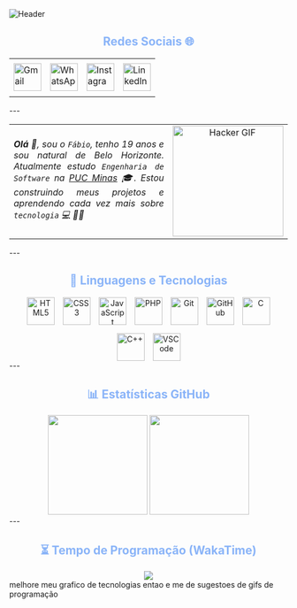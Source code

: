 <div> <img align="center" alt="Header" src="https://github.com/joaopauloaramuni/joaopauloaramuni/blob/main/img/header.png?raw=true"/> </div> <div align="center"> <h2 align="center" style="color:#8ab4f8;">Redes Sociais 🌐</h2> <table> <tr><td align="center" colspan="11"></td></tr> <tr> <td> <a href="mailto:fabiogarciamartins2025@gmail.com" target="_blank"> <img src="https://joaopauloaramuni.github.io/image/gmail3.png?raw=true" width="50px" height="50px" alt="Gmail"/> </a> </td> <td> <a href="https://wa.me/5531998992834" target="_blank"> <img src="https://joaopauloaramuni.github.io/image/wpp2.png?raw=true" width="50px" height="50px" alt="WhatsApp"/> </a> </td> <td> <a href="https://www.instagram.com/fabiogmartins06" target="_blank"> <img src="https://joaopauloaramuni.github.io/image/insta2.png?raw=true" width="50px" height="50px" alt="Instagram"/> </a> </td> <td> <a href="https://www.linkedin.com/in/fabio-garcia-martins-b98747346" target="_blank"> <img src="https://joaopauloaramuni.github.io/image/linkedin2.png?raw=true" width="50px" height="50px" alt="LinkedIn"/> </a> </td> </tr> <tr><td align="center" colspan="11"></td></tr> </table> </div> --- <table> <tr> <td width="60%"> <div align="justify"> <i> <b>Olá</b> 👋, sou o <code>Fábio</code>, tenho 19 anos e sou natural de Belo Horizonte. Atualmente estudo <code>Engenharia de Software</code> na <a href="https://www.pucminas.br/" target="_blank">PUC Minas</a> 🎓. Estou construindo meus projetos e aprendendo cada vez mais sobre <code>tecnologia</code> 💻 👨‍💻 </i> </div> </td> <td width="40%" align="center"> <img src="https://github.com/joaopauloaramuni/joaopauloaramuni/blob/main/img/hacker.gif?raw=true" width="200px" alt="Hacker GIF"/> </td> </tr> </table> --- <h2 align="center" style="color:#8ab4f8;">🤖 Linguagens e Tecnologias</h2> <div align="center" style="display: flex; justify-content: center; gap: 15px; flex-wrap: wrap; margin-top: 10px;"> <img src="https://cdn.jsdelivr.net/gh/devicons/devicon@latest/icons/html5/html5-original.svg" title="HTML5" alt="HTML5" width="50"/> <img src="https://cdn.jsdelivr.net/gh/devicons/devicon@latest/icons/css3/css3-original.svg" title="CSS3" alt="CSS3" width="50"/> <img src="https://cdn.jsdelivr.net/gh/devicons/devicon@latest/icons/javascript/javascript-original.svg" title="JavaScript" alt="JavaScript" width="50"/> <img src="https://cdn.jsdelivr.net/gh/devicons/devicon@latest/icons/php/php-original.svg" title="PHP" alt="PHP" width="50"/> <img src="https://cdn.jsdelivr.net/gh/devicons/devicon@latest/icons/git/git-original.svg" title="Git" alt="Git" width="50"/> <img src="https://cdn.jsdelivr.net/gh/devicons/devicon@latest/icons/github/github-original.svg" title="GitHub" alt="GitHub" width="50"/> <img src="https://cdn.jsdelivr.net/gh/devicons/devicon@latest/icons/c/c-original.svg" title="C" alt="C" width="50"/> <img src="https://cdn.jsdelivr.net/gh/devicons/devicon@latest/icons/cplusplus/cplusplus-original.svg" title="C++" alt="C++" width="50"/> <img src="https://cdn.jsdelivr.net/gh/devicons/devicon@latest/icons/vscode/vscode-original.svg" title="VSCode" alt="VSCode" width="50"/> </div> --- <h2 align="center" style="color:#8ab4f8;">📊 Estatísticas GitHub</h2> <div align="center"> <img height="180em" src="https://github-readme-stats.vercel.app/api?username=Fabiogarcia02&show_icons=true&theme=tokyonight&include_all_commits=true&locale=pt-br"/> <img height="180em" src="https://github-readme-stats.vercel.app/api/top-langs/?username=Fabiogarcia02&theme=tokyonight&layout=compact&custom_title=Tecnologias&langs_count=9"/> </div> --- <h2 align="center" style="color:#8ab4f8;">⏳ Tempo de Programação (WakaTime)</h2> <div align="center"> <img src="https://github-readme-stats.vercel.app/api/wakatime?username=Fabiogarcia02&theme=tokyonight&cache_seconds=1800"/> </div> melhore meu grafico de tecnologias entao e me de sugestoes de gifs de programação
